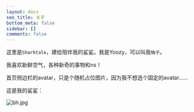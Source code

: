 ```yaml
---
layout: docs
seo_title: 关于
bottom_meta: false
sidebar: []
comments: false
---
```


这里是`Sharktale`，建给陪伴我的鲨鲨。我是Yoozy，可以叫我`柚子`。

我喜欢新鲜空气，各种新奇的事物和ns！

首页侧边栏的avatar，只是个随机占位图片，因为我不想选个固定的avatar......

这是我的鲨鲨：

![bh.jpg](https://s2.loli.net/2022/03/30/xwOzn9G8TIqFPvR.jpg)